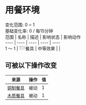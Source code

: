 # 用餐环境  
变化范围: 0 ~ 1  
基础变化率: 0 / 每15分钟  
范围  |  名称  |  描述  |  影响状态  |  影响动作  
----  |  ----  |  ----  |  ----  |  ----  
1 ～ 1  |  <img decoding="async" src="Sprite/Appetite.png" style="width:20px;">餐具  |  中等效果  |    |    
## 可被以下操作改变  
来源  |  操作  |  值  
----  |  ----  |  ----  
[铜制餐具](EatingUtensilsCopper.md)  |  被动  |  1  
[木质餐具](EatingUtensilsWooden.md)  |  被动  |  1  
